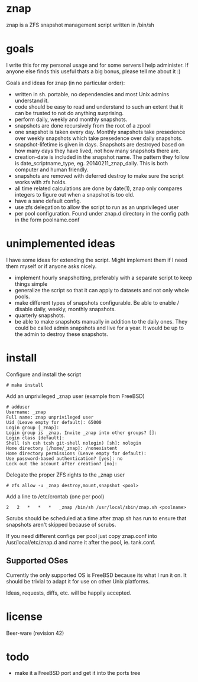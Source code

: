 znap
====
znap is a ZFS snapshot management script written in /bin/sh


goals
=====
I write this for my personal usage and for some servers I help administer. If anyone 
else finds this useful thats a big bonus, please tell me about it :) 

Goals and ideas for znap (in no particular order):
- written in sh. portable, no dependencies and most Unix admins understand it.
- code should be easy to read and understand to such an extent that it can be 
  trusted to not do anything surprising.
- perform daily, weekly and monthly snapshots.
- snapshots are done recursively from the root of a zpool
- one snapshot is taken every day. Monthly snapshots take presedence over weekly 
  snapshots which take presedence over daily snapshots.
- snapshot-lifetime is given in days. Snapshots are destroyed based on how many 
  days they have lived, not how many snapshots there are.
- creation-date is included in the snapshot name. The pattern they follow is 
  date_scriptname_type, eg. 20140211_znap_daily. This is both computer and 
  human friendly.
- snapshots are removed with deferred destroy to make sure the script works with 
  zfs holds.
- all time related calculations are done by date(1), znap only compares integers 
  to figure out when a snapshot is too old.
- have a sane default config.
- use zfs delegation to allow the script to run as an unprivileged user
- per pool configuration. Found under znap.d directory in the config path in
  the form poolname.conf


unimplemented ideas
===================
I have some ideas for extending the script. Might implement them if I need them myself 
or if anyone asks nicely.
- implement hourly snapshotting, preferably with a separate script to keep things 
  simple
- generalize the script so that it can apply to datasets and not only whole pools.
- make different types of snapshots configurable. Be able to enable / disable daily, 
  weekly, monthly snapshots.
- quarterly snapshots.
- be able to make snapshots manually in addition to the daily ones. They could be 
  called admin snapshots and live for a year. It would be up to the admin to destroy 
  these snapshots.


install
=======

Configure and install the script
```
# make install
```

Add an unprivileged _znap user (example from FreeBSD)
```
# adduser
Username: _znap
Full name: znap unprivileged user
Uid (Leave empty for default): 65000
Login group [_znap]:
Login group is _znap. Invite _znap into other groups? []:
Login class [default]:
Shell (sh csh tcsh git-shell nologin) [sh]: nologin
Home directory [/home/_znap]: /nonexistent
Home directory permissions (Leave empty for default):
Use password-based authentication? [yes]: no
Lock out the account after creation? [no]:
```

Delegate the proper ZFS rights to the _znap user
```
# zfs allow -u _znap destroy,mount,snapshot <pool> 
```

Add a line to /etc/crontab (one per pool)
```
2   2   *   *   *   _znap /bin/sh /usr/local/sbin/znap.sh <poolname>
```
Scrubs should be scheduled at a time after znap.sh has run to ensure 
that snapshots aren't skipped because of scrubs.

If you need different configs per pool just copy znap.conf into 
/usr/local/etc/znap.d and name it after the pool, ie. tank.conf.


Supported OSes
--------------
Currently the only supported OS is FreeBSD because its what I run it on. 
It should be trivial to adapt it for use on other Unix platforms.

Ideas, requests, diffs, etc. will be happily accepted.


license
=======
Beer-ware (revision 42)


todo
====
- make it a FreeBSD port and get it into the ports tree
